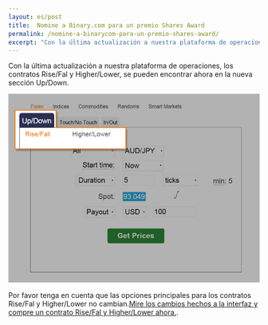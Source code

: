 ```yaml
---
layout: es/post
title:  Nomine a Binary.com para un premio Shares Award
permalink: /nomine-a-binarycom-para-un-premio-shares-award/
excerpt: "Con la última actualización a nuestra plataforma de operaciones, los contratos Rise/Fal y Higher/Lower, se pueden encontrar ahora en la nueva sección Up/Down."
---
```


Con la última actualización a nuestra plataforma de operaciones, los contratos Rise/Fal y Higher/Lower, se pueden encontrar ahora en la nueva sección Up/Down.

![](/images/rise-fall.jpg)

Por favor tenga en cuenta que las opciones principales para los contratos Rise/Fal y Higher/Lower no cambian.[Mire los cambios hechos a la interfaz y compre un contrato Rise/Fal y Higher/Lower ahora.](https://www.binary.com/c/trade.cgi?market=forex&time=5m&form_name=risefall&expiry_type=duration&amount_type=payout&H=S0P&currency=USD&underlying_symbol=frxAUDJPY&amount=100&date_start=now&type=CALL&l=ES&utm_medium=social&utm_source=blog&utm_content=whatsnew&utm_campaign=whatsnew).